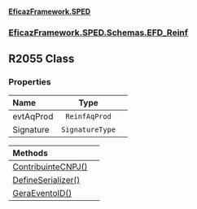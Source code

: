 #### [EficazFramework.SPED](EficazFrameworkSPED.md 'EficazFramework SPED')
### [EficazFramework.SPED.Schemas.EFD_Reinf](EficazFramework.SPED.Schemas.EFD_Reinf.md 'EficazFramework.SPED.Schemas.EFD_Reinf')

## R2055 Class
### Properties

| Name | Type | |
| :--- | :---: | :--- |
| evtAqProd | `ReinfAqProd` |  |
| Signature | `SignatureType` |  |

| Methods | |
| :--- | :--- |
| [ContribuinteCNPJ()](EficazFramework.SPED.Schemas.EFD_Reinf/R2055/ContribuinteCNPJ().md 'EficazFramework.SPED.Schemas.EFD_Reinf.R2055.ContribuinteCNPJ()') | |
| [DefineSerializer()](EficazFramework.SPED.Schemas.EFD_Reinf/R2055/DefineSerializer().md 'EficazFramework.SPED.Schemas.EFD_Reinf.R2055.DefineSerializer()') | |
| [GeraEventoID()](EficazFramework.SPED.Schemas.EFD_Reinf/R2055/GeraEventoID().md 'EficazFramework.SPED.Schemas.EFD_Reinf.R2055.GeraEventoID()') | |
